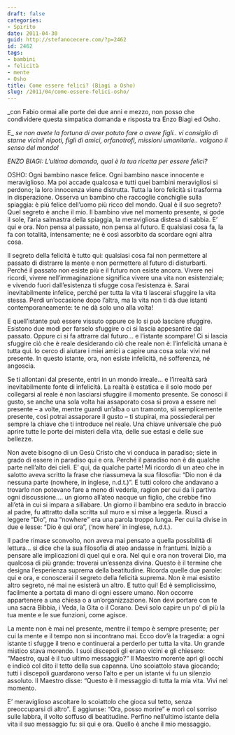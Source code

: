 ```yaml
---
draft: false
categories:
- Spirito
date: 2011-04-30
guid: http://stefanocecere.com/?p=2462
id: 2462
tags:
- bambini
- felicità
- mente
- Osho
title: Come essere felici? (Biagi a Osho)
slug: /2011/04/come-essere-felici-osho/
---
```


_con Fabio ormai alle porte dei due anni e mezzo, non posso che condividere questa simpatica domanda e risposta tra Enzo Biagi ed Osho.
  
E_ _se non avete la fortuna di aver potuto fare o avere figli.. vi consiglio di starne vicini! nipoti, figli di amici, orfanotrofi, missioni umanitarie.. valgono il senso del mondo!_

_ENZO BIAGI: L’ultima domanda, qual è la tua ricetta per essere felici?_

OSHO: Ogni bambino nasce felice. Ogni bambino nasce innocente e meraviglioso. Ma poi accade qualcosa e tutti quei bambini meravigliosi si perdono; la loro innocenza viene distrutta. Tutta la loro felicità si trasforma in disperazione. Osserva un bambino che raccoglie conchiglie sulla spiaggia: è più felice dell’uomo più ricco del mondo. Qual è il suo segreto? Quel segreto è anche il mio. Il bambino vive nel momento presente, si gode il sole, l’aria salmastra della spiaggia, la meravigliosa distesa di sabbia. E’ qui e ora. Non pensa al passato, non pensa al futuro. E qualsiasi cosa fa, la fa con totalità, intensamente; ne è così assorbito da scordare ogni altra cosa.

Il segreto della felicità è tutto qui: qualsiasi cosa fai non permettere al passato di distrarre la mente e non permettere al futuro di disturbarti. Perché il passato non esiste più e il futuro non esiste ancora. Vivere nei ricordi, vivere nell’immaginazione significa vivere una vita non esistenziale; e vivendo fuori dall’esistenza ti sfugge cosa l’esistenza è. Sarai inevitabilmente infelice, perché per tutta la vita ti lascerai sfuggire la vita stessa. Perdi un’occasione dopo l’altra, ma la vita non ti dà due istanti contemporaneamente: te ne dà solo uno alla volta!

E quell’istante può essere vissuto oppure ce lo si può lasciare sfuggire. Esistono due modi per farselo sfuggire o ci si lascia appesantire dal passato. Oppure ci si fa attrarre dal futuro… e l’istante scompare! Ci si lascia sfuggire ciò che è reale desiderando ciò che reale non è: l’infelicità umana è tutta qui. Io cerco di aiutare i miei amici a capire una cosa sola: vivi nel presente. In questo istante, ora, non esiste infelicità, né sofferenza, né angoscia.

Se ti allontani dal presente, entri in un mondo irreale… e l’irrealtà sarà inevitabilmente fonte di infelicità. La realtà è estatica e il solo modo per collegarsi al reale è non lasciarsi sfuggire il momento presente. Se conosci il gusto, se anche una sola volta hai assaporato cosa si prova a essere nel presente – a volte, mentre guardi un’alba o un tramonto, sii semplicemente presente, così potrai assaporare il gusto – ti stupirai, ma possiederai per sempre la chiave che ti introduce nel reale. Una chiave universale che può aprire tutte le porte dei misteri della vita, delle sue estasi e delle sue bellezze.

Non avete bisogno di un Gesù Cristo che vi conduca in paradiso; siete in grado di essere in paradiso qui e ora. Perché il paradiso non è da qualche parte nell’alto dei cieli. E’ qui, da qualche parte! Mi ricordo di un ateo che in salotto aveva scritto la frase che riassumeva la sua filosofia: “Dio non é da nessuna parte (nowhere, in inglese, n.d.t.)”. E tutti coloro che andavano a trovarlo non potevano fare a meno di vederla, ragion per cui da li partiva ogni discussione…. un giorno all’ateo nacque un figlio, che crebbe fino all’età in cui si impara a sillabare. Un giorno il bambino era seduto in braccio al padre, fu attratto dalla scritta sul muro e si mise a leggerla. Riuscì a leggere “Dio”, ma “nowhere” era una parola troppo lunga. Per cui la divise in due e lesse: “Dio è qui ora”, (‘now here’ in inglese, n.d.t.).

Il padre rimase sconvolto, non aveva mai pensato a quella possibilità di lettura… si dice che la sua filosofia di ateo andasse in frantumi. Iniziò a pensare alle implicazioni di quel qui e ora. Nel qui e ora non troverai Dio, ma qualcosa di più grande: troverai un’essenza divina. Questo è il termine che designa l’esperienza suprema della beatitudine. Ricorda quelle due parole: qui e ora, e conoscerai il segreto della felicità suprema. Non è mai esistito altro segreto, né mai ne esisterà un altro. E tutto qui! Ed è semplicissimo, facilmente a portata di mano di ogni essere umano. Non occorre appartenere a una chiesa o a un’organizzazione. Non devi portare con te una sacra Bibbia, i Veda, la Gita o il Corano. Devi solo capire un po’ di più la tua mente e le sue funzioni, come agisce.

La mente non è mai nel presente, mentre il tempo è sempre presente; per cui la mente e il tempo non si incontrano mai. Ecco dov’è la tragedia: a ogni istante ti sfugge il treno e continuerai a perderlo per tutta la vita. Un grande mistico stava morendo. I suoi discepoli gli erano vicini e gli chiesero: “Maestro, qual è il tuo ultimo messaggio?” Il Maestro morente aprì gli occhi e indicò col dito il tetto della sua capanna. Uno scoiattolo stava giocando; tutti i discepoli guardarono verso l’alto e per un istante vi fu un silenzio assoluto. Il Maestro disse: “Questo è il messaggio di tutta la mia vita. Vivi nel momento.

E’ meraviglioso ascoltare lo scoiattolo che gioca sul tetto, senza preoccuparsi di altro”. E aggiunse: “Ora, posso morire” e morì col sorriso sulle labbra, il volto soffuso di beatitudine. Perfino nell’ultimo istante della vita il suo messaggio fu: sii qui e ora. Quello è anche il mio messaggio.

&nbsp;

&nbsp;